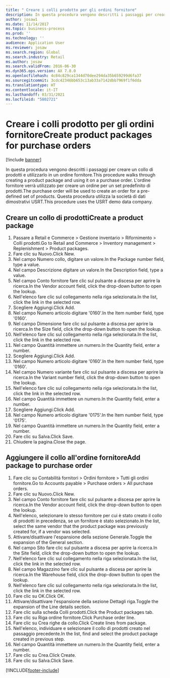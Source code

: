 ```yaml
---
title: " Creare i colli prodotto per gli ordini fornitore"
description: In questa procedura vengono descritti i passaggi per creare un collo di prodotti e utilizzarlo in un ordine fornitore.
author: josaw1
ms.date: 11/14/2017
ms.topic: business-process
ms.prod: ''
ms.technology: ''
audience: Application User
ms.reviewer: josaw
ms.search.region: Global
ms.search.industry: Retail
ms.author: josaw
ms.search.validFrom: 2016-06-30
ms.dyn365.ops.version: AX 7.0.0
ms.openlocfilehash: 4c84c829ca1344d70dee294da35b659299d6fa37
ms.sourcegitcommit: 3cdc42346bb653c13ab33a7142dbb7969f1f6dda
ms.translationtype: HT
ms.contentlocale: it-IT
ms.lasthandoff: 03/31/2021
ms.locfileid: "5802721"
---
```

# <a name="create-product-packages-for-purchase-orders"></a><span data-ttu-id="0857e-103"> Creare i colli prodotto per gli ordini fornitore</span><span class="sxs-lookup"><span data-stu-id="0857e-103">Create product packages for purchase orders</span></span>

[!include [banner](../includes/banner.md)]

<span data-ttu-id="0857e-104">In questa procedura vengono descritti i passaggi per creare un collo di prodotti e utilizzarlo in un ordine fornitore.</span><span class="sxs-lookup"><span data-stu-id="0857e-104">This procedure walks through creating a product package and using it on a purchase order.</span></span> <span data-ttu-id="0857e-105">L'ordine fornitore verrà utilizzato per creare un ordine per un set predefinito di prodotti.</span><span class="sxs-lookup"><span data-stu-id="0857e-105">The purchase order will be used to create an order for a pre-defined set of products.</span></span> <span data-ttu-id="0857e-106">Questa procedura utilizza la società di dati dimostrativi USRT.</span><span class="sxs-lookup"><span data-stu-id="0857e-106">This procedure uses the USRT demo data company.</span></span>


## <a name="create-a-product-package"></a><span data-ttu-id="0857e-107">Creare un collo di prodotti</span><span class="sxs-lookup"><span data-stu-id="0857e-107">Create a product package</span></span>
1. <span data-ttu-id="0857e-108">Passare a Retail e Commerce > Gestione inventario > Rifornimento > Colli prodotti.</span><span class="sxs-lookup"><span data-stu-id="0857e-108">Go to Retail and Commerce > Inventory management > Replenishment > Product packages.</span></span>
2. <span data-ttu-id="0857e-109">Fare clic su Nuovo.</span><span class="sxs-lookup"><span data-stu-id="0857e-109">Click New.</span></span>
3. <span data-ttu-id="0857e-110">Nel campo Numero collo, digitare un valore.</span><span class="sxs-lookup"><span data-stu-id="0857e-110">In the Package number field, type a value.</span></span>
4. <span data-ttu-id="0857e-111">Nel campo Descrizione digitare un valore.</span><span class="sxs-lookup"><span data-stu-id="0857e-111">In the Description field, type a value.</span></span>
5. <span data-ttu-id="0857e-112">Nel campo Conto fornitore fare clic sul pulsante a discesa per aprire la ricerca.</span><span class="sxs-lookup"><span data-stu-id="0857e-112">In the Vendor account field, click the drop-down button to open the lookup.</span></span>
6. <span data-ttu-id="0857e-113">Nell'elenco fare clic sul collegamento nella riga selezionata.</span><span class="sxs-lookup"><span data-stu-id="0857e-113">In the list, click the link in the selected row.</span></span>
7. <span data-ttu-id="0857e-114">Scegliere Aggiungi.</span><span class="sxs-lookup"><span data-stu-id="0857e-114">Click Add.</span></span>
8. <span data-ttu-id="0857e-115">Nel campo Numero articolo digitare '0160'.</span><span class="sxs-lookup"><span data-stu-id="0857e-115">In the Item number field, type '0160'.</span></span>
9. <span data-ttu-id="0857e-116">Nel campo Dimensione fare clic sul pulsante a discesa per aprire la ricerca.</span><span class="sxs-lookup"><span data-stu-id="0857e-116">In the Size field, click the drop-down button to open the lookup.</span></span>
10. <span data-ttu-id="0857e-117">Nell'elenco fare clic sul collegamento nella riga selezionata.</span><span class="sxs-lookup"><span data-stu-id="0857e-117">In the list, click the link in the selected row.</span></span>
11. <span data-ttu-id="0857e-118">Nel campo Quantità immettere un numero.</span><span class="sxs-lookup"><span data-stu-id="0857e-118">In the Quantity field, enter a number.</span></span>
12. <span data-ttu-id="0857e-119">Scegliere Aggiungi.</span><span class="sxs-lookup"><span data-stu-id="0857e-119">Click Add.</span></span>
13. <span data-ttu-id="0857e-120">Nel campo Numero articolo digitare '0160'.</span><span class="sxs-lookup"><span data-stu-id="0857e-120">In the Item number field, type '0160'.</span></span>
14. <span data-ttu-id="0857e-121">Nel campo Numero variante fare clic sul pulsante a discesa per aprire la ricerca.</span><span class="sxs-lookup"><span data-stu-id="0857e-121">In the Variant number field, click the drop-down button to open the lookup.</span></span>
15. <span data-ttu-id="0857e-122">Nell'elenco fare clic sul collegamento nella riga selezionata.</span><span class="sxs-lookup"><span data-stu-id="0857e-122">In the list, click the link in the selected row.</span></span>
16. <span data-ttu-id="0857e-123">Nel campo Quantità immettere un numero.</span><span class="sxs-lookup"><span data-stu-id="0857e-123">In the Quantity field, enter a number.</span></span>
17. <span data-ttu-id="0857e-124">Scegliere Aggiungi.</span><span class="sxs-lookup"><span data-stu-id="0857e-124">Click Add.</span></span>
18. <span data-ttu-id="0857e-125">Nel campo Numero articolo digitare '0175'.</span><span class="sxs-lookup"><span data-stu-id="0857e-125">In the Item number field, type '0175'.</span></span>
19. <span data-ttu-id="0857e-126">Nel campo Quantità immettere un numero.</span><span class="sxs-lookup"><span data-stu-id="0857e-126">In the Quantity field, enter a number.</span></span>
20. <span data-ttu-id="0857e-127">Fare clic su Salva.</span><span class="sxs-lookup"><span data-stu-id="0857e-127">Click Save.</span></span>
21. <span data-ttu-id="0857e-128">Chiudere la pagina.</span><span class="sxs-lookup"><span data-stu-id="0857e-128">Close the page.</span></span>

## <a name="add-package-to-purchase-order"></a><span data-ttu-id="0857e-129">Aggiungere il collo all'ordine fornitore</span><span class="sxs-lookup"><span data-stu-id="0857e-129">Add package to purchase order</span></span>
1. <span data-ttu-id="0857e-130">Fare clic su Contabilità fornitori > Ordini fornitore > Tutti gli ordini fornitore.</span><span class="sxs-lookup"><span data-stu-id="0857e-130">Go to Accounts payable > Purchase orders > All purchase orders.</span></span>
2. <span data-ttu-id="0857e-131">Fare clic su Nuovo.</span><span class="sxs-lookup"><span data-stu-id="0857e-131">Click New.</span></span>
3. <span data-ttu-id="0857e-132">Nel campo Conto fornitore fare clic sul pulsante a discesa per aprire la ricerca.</span><span class="sxs-lookup"><span data-stu-id="0857e-132">In the Vendor account field, click the drop-down button to open the lookup.</span></span>
4. <span data-ttu-id="0857e-133">Nell'elenco, selezionare lo stesso fornitore per cui è stato creato il collo di prodotti in precedenza, se un fornitore è stato selezionato.</span><span class="sxs-lookup"><span data-stu-id="0857e-133">In the list, select the same vendor that the product package was previously created for, if a vendor was selected.</span></span>
5. <span data-ttu-id="0857e-134">Attivare/disattivare l'espansione della sezione Generale.</span><span class="sxs-lookup"><span data-stu-id="0857e-134">Toggle the expansion of the General section.</span></span>
6. <span data-ttu-id="0857e-135">Nel campo Sito fare clic sul pulsante a discesa per aprire la ricerca.</span><span class="sxs-lookup"><span data-stu-id="0857e-135">In the Site field, click the drop-down button to open the lookup.</span></span>
7. <span data-ttu-id="0857e-136">Nell'elenco fare clic sul collegamento nella riga selezionata.</span><span class="sxs-lookup"><span data-stu-id="0857e-136">In the list, click the link in the selected row.</span></span>
8. <span data-ttu-id="0857e-137">Nel campo Magazzino fare clic sul pulsante a discesa per aprire la ricerca.</span><span class="sxs-lookup"><span data-stu-id="0857e-137">In the Warehouse field, click the drop-down button to open the lookup.</span></span>
9. <span data-ttu-id="0857e-138">Nell'elenco fare clic sul collegamento nella riga selezionata.</span><span class="sxs-lookup"><span data-stu-id="0857e-138">In the list, click the link in the selected row.</span></span>
10. <span data-ttu-id="0857e-139">Fare clic su OK.</span><span class="sxs-lookup"><span data-stu-id="0857e-139">Click OK.</span></span>
11. <span data-ttu-id="0857e-140">Attivare/disattivare l'espansione della sezione Dettagli riga.</span><span class="sxs-lookup"><span data-stu-id="0857e-140">Toggle the expansion of the Line details section.</span></span>
12. <span data-ttu-id="0857e-141">Fare clic sulla scheda Colli prodotti.</span><span class="sxs-lookup"><span data-stu-id="0857e-141">Click the Product packages tab.</span></span>
13. <span data-ttu-id="0857e-142">Fare clic su Riga ordine fornitore.</span><span class="sxs-lookup"><span data-stu-id="0857e-142">Click Purchase order line.</span></span>
14. <span data-ttu-id="0857e-143">Fare clic su Crea righe da collo.</span><span class="sxs-lookup"><span data-stu-id="0857e-143">Click Create lines from package.</span></span>
15. <span data-ttu-id="0857e-144">Nell'elenco, individuare e selezionare il collo di prodotti creato nel passaggio precedente.</span><span class="sxs-lookup"><span data-stu-id="0857e-144">In the list, find and select the product package created in previous step.</span></span>
16. <span data-ttu-id="0857e-145">Nel campo Quantità immettere un numero.</span><span class="sxs-lookup"><span data-stu-id="0857e-145">In the Quantity field, enter a number.</span></span>
17. <span data-ttu-id="0857e-146">Fare clic su Crea.</span><span class="sxs-lookup"><span data-stu-id="0857e-146">Click Create.</span></span>
18. <span data-ttu-id="0857e-147">Fare clic su Salva.</span><span class="sxs-lookup"><span data-stu-id="0857e-147">Click Save.</span></span>



[!INCLUDE[footer-include](../../includes/footer-banner.md)]